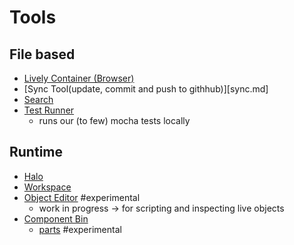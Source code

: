# Tools 

## File based

- [Lively Container (Browser)](cotainer.md)
- [Sync Tool(update, commit and push to githhub)][sync.md]
- [Search](search.md)
- [Test Runner](test-runner.md)
  - runs our (to few) mocha tests locally 

## Runtime

- [Halo](halo.md)
- [Workspace](codemirror.md) 
- [Object Editor](object-editor) #experimental
  - work in progress -> for scripting and inspecting live objects
- [Component Bin](component-bin.md)
  - [parts](parts) #experimental
